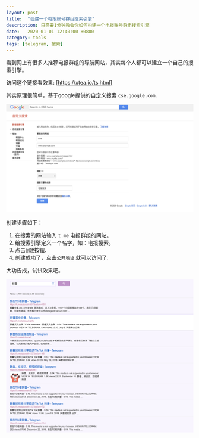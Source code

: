 ```yaml
---
layout: post
title:  "创建一个电报账号群组搜索引擎"
description: 只需要1分钟教会你如何构建一个电报账号群组搜索引擎
date:   2020-01-01 12:40:00 +0800
category: tools
tags: [telegram, 搜索]
---
```


看到网上有很多人推荐电报群组的导航网站，其实每个人都可以建立一个自己的搜索引擎。

访问这个链接看效果: [https://xtea.io/ts.html]


其实原理很简单，基于google提供的自定义搜索 `cse.google.com`.

![create](/img/2020/1.png)

创建步骤如下：

1. 在搜索的网站输入 `t.me` 电报群组的网站。
2. 给搜索引擎定义一个名字，如：电报搜索。
3. 点击`创建`按钮.
4. 创建成功了，点击`公开地址` 就可以访问了.

大功告成，试试效果吧。

![show](/img/2020/2.png)

